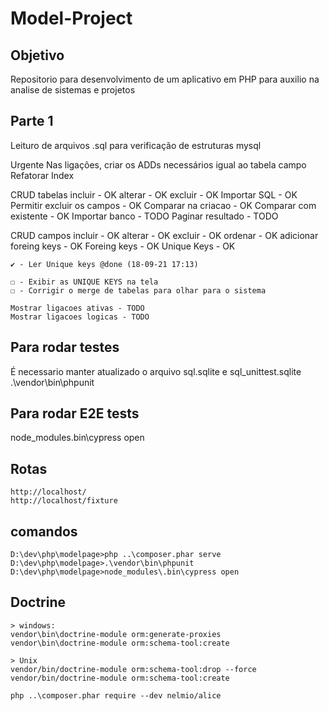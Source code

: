 # Model-Project

## Objetivo

Repositorio para desenvolvimento de um aplicativo em PHP para auxilio na analise de sistemas e projetos

## Parte 1

Leituro de arquivos .sql para verificação de estruturas mysql

Urgente
    Nas ligações, criar os ADDs necessários igual ao tabela campo
    Refatorar Index

CRUD tabelas
    incluir - OK
    alterar - OK
    excluir - OK
    Importar SQL - OK
    Permitir excluir os campos - OK
    Comparar na criacao - OK
    Comparar com existente - OK
    Importar banco - TODO
    Paginar resultado - TODO

CRUD campos
    incluir - OK
    alterar - OK
    excluir - OK
    ordenar - OK
    adicionar foreing keys - OK
    Foreing keys - OK
    Unique Keys - OK

    ✔ - Ler Unique keys @done (18-09-21 17:13)

    ☐ - Exibir as UNIQUE KEYS na tela
    ☐ - Corrigir o merge de tabelas para olhar para o sistema

    Mostrar ligacoes ativas - TODO
    Mostrar ligacoes logicas - TODO

## Para rodar testes
É necessario manter atualizado o arquivo sql.sqlite e sql_unittest.sqlite
.\vendor\bin\phpunit

## Para rodar E2E tests
node_modules\.bin\cypress open

## Rotas
    http://localhost/
    http://localhost/fixture

## comandos
    D:\dev\php\modelpage>php ..\composer.phar serve
    D:\dev\php\modelpage>.\vendor\bin\phpunit
    D:\dev\php\modelpage>node_modules\.bin\cypress open

## Doctrine
    > windows:
    vendor\bin\doctrine-module orm:generate-proxies
    vendor\bin\doctrine-module orm:schema-tool:create

    > Unix
    vendor/bin/doctrine-module orm:schema-tool:drop --force
    vendor/bin/doctrine-module orm:schema-tool:create

    php ..\composer.phar require --dev nelmio/alice